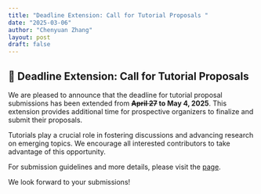 ```yaml
---
title: "Deadline Extension: Call for Tutorial Proposals "
date: "2025-03-06"
author: "Chenyuan Zhang"
layout: post
draft: false
---
```


## 📢 Deadline Extension: Call for Tutorial Proposals  

We are pleased to announce that the deadline for tutorial proposal submissions has been extended from **~~April 27~~ to May 4, 2025**. This extension provides additional time for prospective organizers to finalize and submit their proposals.  

Tutorials play a crucial role in fostering discussions and advancing research on emerging topics. We encourage all interested contributors to take advantage of this opportunity.  

For submission guidelines and more details, please visit the [page](/calls/tutorial_call).  

We look forward to your submissions!  

